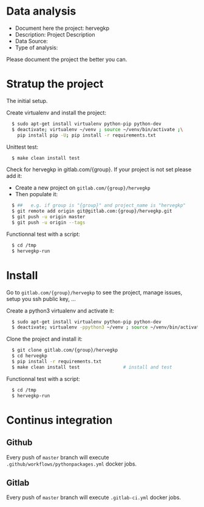 # Data analysis
- Document here the project: hervegkp
- Description: Project Description
- Data Source:
- Type of analysis:

Please document the project the better you can.

# Stratup the project

The initial setup.

Create virtualenv and install the project:
```bash
  $ sudo apt-get install virtualenv python-pip python-dev
  $ deactivate; virtualenv ~/venv ; source ~/venv/bin/activate ;\
    pip install pip -U; pip install -r requirements.txt
```

Unittest test:
```bash
  $ make clean install test
```

Check for hervegkp in gitlab.com/{group}.
If your project is not set please add it:

- Create a new project on `gitlab.com/{group}/hervegkp`
- Then populate it:

```bash
  $ ##   e.g. if group is "{group}" and project_name is "hervegkp"
  $ git remote add origin git@gitlab.com:{group}/hervegkp.git
  $ git push -u origin master
  $ git push -u origin --tags
```

Functionnal test with a script:
```bash
  $ cd /tmp
  $ hervegkp-run
```
# Install
Go to `gitlab.com/{group}/hervegkp` to see the project, manage issues,
setup you ssh public key, ...

Create a python3 virtualenv and activate it:
```bash
  $ sudo apt-get install virtualenv python-pip python-dev
  $ deactivate; virtualenv -ppython3 ~/venv ; source ~/venv/bin/activate
```

Clone the project and install it:
```bash
  $ git clone gitlab.com/{group}/hervegkp
  $ cd hervegkp
  $ pip install -r requirements.txt
  $ make clean install test                # install and test
```
Functionnal test with a script:
```bash
  $ cd /tmp
  $ hervegkp-run
``` 

# Continus integration
## Github 
Every push of `master` branch will execute `.github/workflows/pythonpackages.yml` docker jobs.
## Gitlab
Every push of `master` branch will execute `.gitlab-ci.yml` docker jobs.
